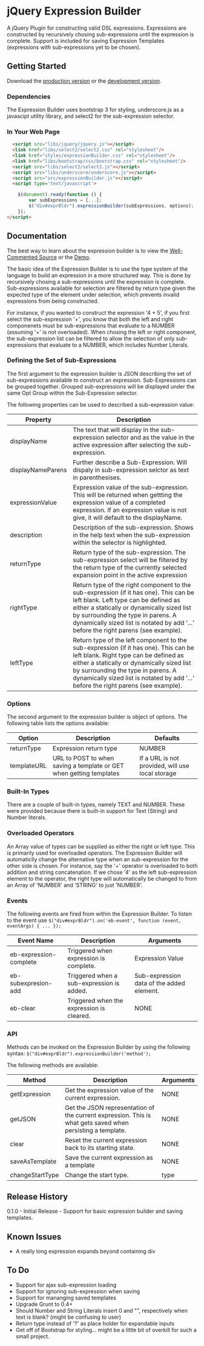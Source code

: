 # jQuery Expression Builder

A jQuery Plugin for constructing valid DSL expressions.  Expressions are constructed by recursively chosing sub-expressions until the expression is complete.
Support is included for saving Expression Templates (expressions with sub-expressions yet to be chosen).

## Getting Started
Download the [production version][min] or the [development version][max].

[min]: https://raw.github.com/jonmbake/jquery-expression-builder/master/dist/expressionBuilder.min.js
[max]: https://raw.github.com/jonmbake/jquery-expression-builder/master/dist/expressionBuilder.js

### Dependencies

The Expression Builder uses bootstrap 3 for styling, underscore.js as a javascipt utility library, and select2 for the sub-expression selector.

### In Your Web Page

```html
  <script src="libs/jquery/jquery.js"></script>
  <link href="libs/select2/select2.css" rel="stylesheet"/>
  <link href="styles/expressionBuilder.css" rel="stylesheet"/>
  <link href="libs/bootstrap/css/bootstrap.css" rel="stylesheet"/>
  <script src="libs/select2/select2.js"></script>
  <script src="libs/underscore/underscore.js"></script>
  <script src="src/expressionBuilder.js"></script>
  <script type='text/javascript'>

    $(document).ready(function () {
    	var subExpressions = [...];
    	$("div#exprBldr").expressionBuilder(subExpressions, options);
    });
</script>
```

## Documentation

The best way to learn about the expression builder is to view the [Well-Commented Source](./src/expressionBuilder.js) or the [Demo](http://jonmbake.github.io/jquery-expression-builder/).

The basic idea of the Expression Builder is to use the type system of the language to build an expression in a more structured way.  This is done by recursively chosing a sub-expressions until the expression is complete. Sub-expressions available for selection are filtered by return type given the expected type of the element under selection, which prevents invalid expressions from being constructed.

For instance, if you wanted to construct the expression '4 + 5', if you first select the sub-expression '+', you know that both the left and right componenets must be sub-expressions that evaluate to a NUMBER (assuming '+' is not overloaded).  When chosing the left or right component, the sub-expression list can be filtered to allow the selection of only sub-expressions that evaluate to a NUMBER, which includes Number Literals.

### Defining the Set of Sub-Expressions

The first argument to the expression builder is JSON describing the set of sub-expressions available to construct an expression.  Sub-Expressions can
be grouped together.  Grouped sub-expressions will be displayed under the same Opt Group within the Sub-Expression selector.

The following properties can be used to described a sub-expression value:

Property    	     | Description
------------------ | -----------
displayName        | The text that will display in the sub-expression selector and as the value in the active expression after selecting the sub-expression.
displayNameParens  | Further describe a Sub-Expression.  Will dispaly in sub-expression selctor as text in parenthesises.
expressionValue    | Expression value of the sub-expression.  This will be returned when gettting the expression value of a completed expression.  If an expression value is not give, it will default to the displayName.
description 	     | Description of the sub-expression.  Shows in the help text when the sub-expression within the selector is highlighted.
returnType		     | Return type of the sub-expression.  The sub-expression select will be filtered by the return type of the currently selected expansion point in the active expression
rightType		       | Return type of the right component to the sub-expression (if it has one).  This can be left blank.  Left type can be defined as either a statically or dynamically sized list by surrounding the type in parens.  A dynamically sized list is notated by add '...' before the right parens (see example).
leftType		       | Return type of the left component to the sub-expression (if it has one).  This can be left blank.  Right type can be defined as either a statically or dynamically sized list by surrounding the type in parens.  A dynamically sized list is notated by add '...' before the right parens (see example).

### Options

The second argument to the expression builder is object of options.  The following table lists the options available:

Option             | Description                                                         | Defaults
------------------ | ------------------------------------------------------------------- | ---------
returnType         | Expression return type                                              | NUMBER
templateURL        | URL to POST to when saving a template or GET when getting templates | If a URL is not provided, will use local storage


### Built-In Types

There are a couple of built-in types, namely TEXT and NUMBER.  These were provided because there is built-in support for Text (String) and Number literals.

### Overloaded Operators

An Array value of types can be supplied as either the right or left type.  This is primarily used for overloaded operators.  The Expression Builder will automaticlly change the alternative type when an sub-expression for the other side is chosen.  For instance, say the '+' operator is overloaded to both addition and string concatenation.  If we chose '4' as the left sub-expression element to the operator, the right type will automatically be changed to from an Array of 'NUMBER' and 'STRING' to just 'NUMBER'.

### Events

The following events are fired from within the Expression Builder.  To listen to the event use `$("div#exprBldr").on('eb-event', function (event, eventArgs) { ... });`

Event Name  		       | Description                           		   | Arguments
---------------------- | ------------------------------------------- | ----------
eb-expression-complete | Triggered when expression is complete.      | Expression Value
eb-subexpresion-add    | Triggered when a sub-expression is added.   | Sub-expression data of the added element.
eb-clear 			         | Triggered when the expression is cleared.   | NONE


### API

Methods can be invoked on the Expression Builder by using the following syntax: `$("div#exprBldr").expressionBuilder('method');`

The following methods are available:

Method          | Description                                                                                                    | Arguments
--------------- | -------------------------------------------------------------------------------------------------------------- | ---------
getExpression   | Get the expression value of the current expression.                                                            | NONE
getJSON         | Get the JSON representation of the current expression.  This is what gets saved when persisting a template.    | NONE
clear           | Reset the current expression back to its starting state.                                                       | NONE 
saveAsTemplate  | Save the current expression as a template                                                                      | NONE
changeStartType | Change the start type.                                                                                         | type

## Release History
0.1.0 - Initial Release - Support for basic expression builder and saving templates.

## Known Issues
* A really long expression expands beyond containing div

## To Do 
* Support for ajax sub-expression loading
* Support for ignoring sub-expression when saving
* Support for mananging saved templates
* Upgrade Grunt to 0.4+
* Should Number and String Literals insert 0 and "", respectively when text is blank? (might be confusing to user)
* Return type instead of '?' as place holder for expandable inputs
* Get off of Bootstrap for styling... might be a little bit of overkill for such a small project.


